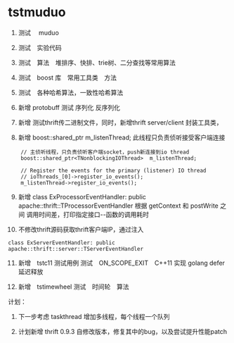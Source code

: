 # tstmuduo

1.    测试　 muduo 
2.    测试　实验代码
3.    测试　算法　堆排序、快排、trie树、二分查找等常用算法
4.    测试　boost 库　常用工具类　方法
5.    测试　各种哈希算法，一致性哈希算法
6.    新增  protobuff 测试 序列化 反序列化
7.    新增  测试thrift传二进制文件，同时，新增thrift server/client 封装工具类，                   
                   
8.    新增  boost::shared_ptr<TNonblockingIOThread>  m_listenThread;
      此线程只负责侦听接受客户端连接
```
    // 主侦听线程，只负责侦听客户端socket，push新连接到io thread
    boost::shared_ptr<TNonblockingIOThread>  m_listenThread;

    // Register the events for the primary (listener) IO thread
    // ioThreads_[0]->register_io_events();
    m_listenThread->register_io_events();
```

9.    新增    class ExProcessorEventHandler: public apache::thrift::TProcessorEventHandler
      根据 getContext  和 postWrite 之间 调用时间差，打印指定接口--函数的调用耗时
       
10.   不修改thrift源码获取thrift客户端IP，通过注入
```
class ExServerEventHandler: public apache::thrift::server::TServerEventHandler
```

11.   新增　tstc11 测试用例
      测试　ON_SCOPE_EXIT　C++11 实现 golang defer　延迟释放

12.   新增　tstimewheel
      测试　时间轮　算法









计划：

1.    下一步考虑 taskthread 增加多线程，每个线程一个队列

2.    计划新增 thrift 0.9.3 自修改版本，修复其中的bug，以及尝试提升性能patch






